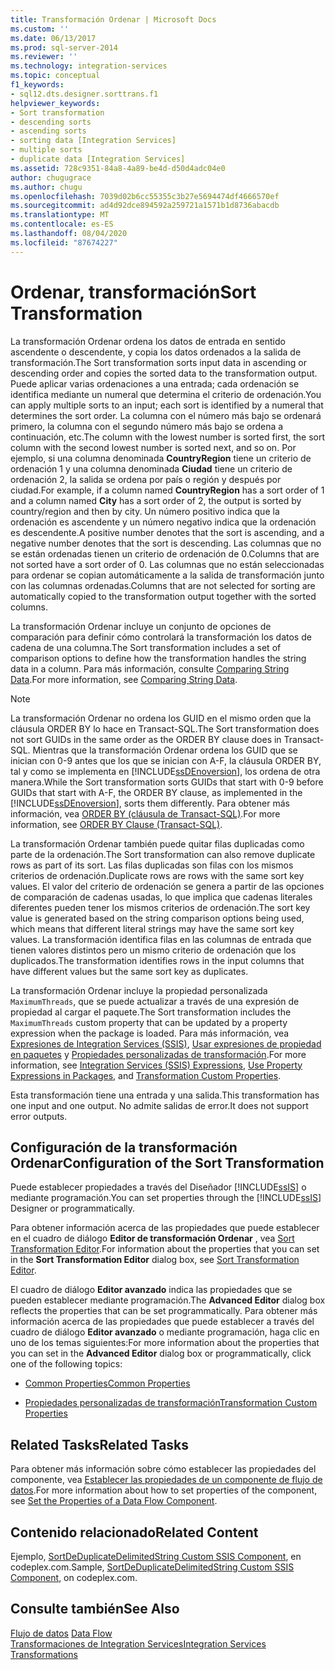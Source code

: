 ```yaml
---
title: Transformación Ordenar | Microsoft Docs
ms.custom: ''
ms.date: 06/13/2017
ms.prod: sql-server-2014
ms.reviewer: ''
ms.technology: integration-services
ms.topic: conceptual
f1_keywords:
- sql12.dts.designer.sorttrans.f1
helpviewer_keywords:
- Sort transformation
- descending sorts
- ascending sorts
- sorting data [Integration Services]
- multiple sorts
- duplicate data [Integration Services]
ms.assetid: 728c9351-84a8-4a89-be4d-d50d4adc04e0
author: chugugrace
ms.author: chugu
ms.openlocfilehash: 7039d02b6cc55355c3b27e5694474df4666570ef
ms.sourcegitcommit: ad4d92dce894592a259721a1571b1d8736abacdb
ms.translationtype: MT
ms.contentlocale: es-ES
ms.lasthandoff: 08/04/2020
ms.locfileid: "87674227"
---
```

# <a name="sort-transformation"></a><span data-ttu-id="48adf-102">Ordenar, transformación</span><span class="sxs-lookup"><span data-stu-id="48adf-102">Sort Transformation</span></span>
  <span data-ttu-id="48adf-103">La transformación Ordenar ordena los datos de entrada en sentido ascendente o descendente, y copia los datos ordenados a la salida de transformación.</span><span class="sxs-lookup"><span data-stu-id="48adf-103">The Sort transformation sorts input data in ascending or descending order and copies the sorted data to the transformation output.</span></span> <span data-ttu-id="48adf-104">Puede aplicar varias ordenaciones a una entrada; cada ordenación se identifica mediante un numeral que determina el criterio de ordenación.</span><span class="sxs-lookup"><span data-stu-id="48adf-104">You can apply multiple sorts to an input; each sort is identified by a numeral that determines the sort order.</span></span> <span data-ttu-id="48adf-105">La columna con el número más bajo se ordenará primero, la columna con el segundo número más bajo se ordena a continuación, etc.</span><span class="sxs-lookup"><span data-stu-id="48adf-105">The column with the lowest number is sorted first, the sort column with the second lowest number is sorted next, and so on.</span></span> <span data-ttu-id="48adf-106">Por ejemplo, si una columna denominada **CountryRegion** tiene un criterio de ordenación 1 y una columna denominada **Ciudad** tiene un criterio de ordenación 2, la salida se ordena por país o región y después por ciudad.</span><span class="sxs-lookup"><span data-stu-id="48adf-106">For example, if a column named **CountryRegion** has a sort order of 1 and a column named **City** has a sort order of 2, the output is sorted by country/region and then by city.</span></span> <span data-ttu-id="48adf-107">Un número positivo indica que la ordenación es ascendente y un número negativo indica que la ordenación es descendente.</span><span class="sxs-lookup"><span data-stu-id="48adf-107">A positive number denotes that the sort is ascending, and a negative number denotes that the sort is descending.</span></span> <span data-ttu-id="48adf-108">Las columnas que no se están ordenadas tienen un criterio de ordenación de 0.</span><span class="sxs-lookup"><span data-stu-id="48adf-108">Columns that are not sorted have a sort order of 0.</span></span> <span data-ttu-id="48adf-109">Las columnas que no están seleccionadas para ordenar se copian automáticamente a la salida de transformación junto con las columnas ordenadas.</span><span class="sxs-lookup"><span data-stu-id="48adf-109">Columns that are not selected for sorting are automatically copied to the transformation output together with the sorted columns.</span></span>  
  
 <span data-ttu-id="48adf-110">La transformación Ordenar incluye un conjunto de opciones de comparación para definir cómo controlará la transformación los datos de cadena de una columna.</span><span class="sxs-lookup"><span data-stu-id="48adf-110">The Sort transformation includes a set of comparison options to define how the transformation handles the string data in a column.</span></span> <span data-ttu-id="48adf-111">Para más información, consulte [Comparing String Data](../comparing-string-data.md).</span><span class="sxs-lookup"><span data-stu-id="48adf-111">For more information, see [Comparing String Data](../comparing-string-data.md).</span></span>  
  
> [!NOTE]  
>  <span data-ttu-id="48adf-112">La transformación Ordenar no ordena los GUID en el mismo orden que la cláusula ORDER BY lo hace en Transact-SQL.</span><span class="sxs-lookup"><span data-stu-id="48adf-112">The Sort transformation does not sort GUIDs in the same order as the ORDER BY clause does in Transact-SQL.</span></span> <span data-ttu-id="48adf-113">Mientras que la transformación Ordenar ordena los GUID que se inician con 0-9 antes que los que se inician con A-F, la cláusula ORDER BY, tal y como se implementa en [!INCLUDE[ssDEnoversion](../../../includes/ssdenoversion-md.md)], los ordena de otra manera.</span><span class="sxs-lookup"><span data-stu-id="48adf-113">While the Sort transformation sorts GUIDs that start with 0-9 before GUIDs that start with A-F, the ORDER BY clause, as implemented in the [!INCLUDE[ssDEnoversion](../../../includes/ssdenoversion-md.md)], sorts them differently.</span></span> <span data-ttu-id="48adf-114">Para obtener más información, vea [ORDER BY &#40;cláusula de Transact-SQL&#41;](/sql/t-sql/queries/select-order-by-clause-transact-sql).</span><span class="sxs-lookup"><span data-stu-id="48adf-114">For more information, see [ORDER BY Clause &#40;Transact-SQL&#41;](/sql/t-sql/queries/select-order-by-clause-transact-sql).</span></span>  
  
 <span data-ttu-id="48adf-115">La transformación Ordenar también puede quitar filas duplicadas como parte de la ordenación.</span><span class="sxs-lookup"><span data-stu-id="48adf-115">The Sort transformation can also remove duplicate rows as part of its sort.</span></span> <span data-ttu-id="48adf-116">Las filas duplicadas son filas con los mismos criterios de ordenación.</span><span class="sxs-lookup"><span data-stu-id="48adf-116">Duplicate rows are rows with the same sort key values.</span></span> <span data-ttu-id="48adf-117">El valor del criterio de ordenación se genera a partir de las opciones de comparación de cadenas usadas, lo que implica que cadenas literales diferentes pueden tener los mismos criterios de ordenación.</span><span class="sxs-lookup"><span data-stu-id="48adf-117">The sort key value is generated based on the string comparison options being used, which means that different literal strings may have the same sort key values.</span></span> <span data-ttu-id="48adf-118">La transformación identifica filas en las columnas de entrada que tienen valores distintos pero un mismo criterio de ordenación que los duplicados.</span><span class="sxs-lookup"><span data-stu-id="48adf-118">The transformation identifies rows in the input columns that have different values but the same sort key as duplicates.</span></span>  
  
 <span data-ttu-id="48adf-119">La transformación Ordenar incluye la propiedad personalizada `MaximumThreads`, que se puede actualizar a través de una expresión de propiedad al cargar el paquete.</span><span class="sxs-lookup"><span data-stu-id="48adf-119">The Sort transformation includes the `MaximumThreads` custom property that can be updated by a property expression when the package is loaded.</span></span> <span data-ttu-id="48adf-120">Para más información, vea [Expresiones de Integration Services &#40;SSIS&#41;](../../expressions/integration-services-ssis-expressions.md), [Usar expresiones de propiedad en paquetes](../../expressions/use-property-expressions-in-packages.md) y [Propiedades personalizadas de transformación](transformation-custom-properties.md).</span><span class="sxs-lookup"><span data-stu-id="48adf-120">For more information, see [Integration Services &#40;SSIS&#41; Expressions](../../expressions/integration-services-ssis-expressions.md), [Use Property Expressions in Packages](../../expressions/use-property-expressions-in-packages.md), and [Transformation Custom Properties](transformation-custom-properties.md).</span></span>  
  
 <span data-ttu-id="48adf-121">Esta transformación tiene una entrada y una salida.</span><span class="sxs-lookup"><span data-stu-id="48adf-121">This transformation has one input and one output.</span></span> <span data-ttu-id="48adf-122">No admite salidas de error.</span><span class="sxs-lookup"><span data-stu-id="48adf-122">It does not support error outputs.</span></span>  
  
## <a name="configuration-of-the-sort-transformation"></a><span data-ttu-id="48adf-123">Configuración de la transformación Ordenar</span><span class="sxs-lookup"><span data-stu-id="48adf-123">Configuration of the Sort Transformation</span></span>  
 <span data-ttu-id="48adf-124">Puede establecer propiedades a través del Diseñador [!INCLUDE[ssIS](../../../includes/ssis-md.md)] o mediante programación.</span><span class="sxs-lookup"><span data-stu-id="48adf-124">You can set properties through the [!INCLUDE[ssIS](../../../includes/ssis-md.md)] Designer or programmatically.</span></span>  
  
 <span data-ttu-id="48adf-125">Para obtener información acerca de las propiedades que puede establecer en el cuadro de diálogo **Editor de transformación Ordenar** , vea [Sort Transformation Editor](../../sort-transformation-editor.md).</span><span class="sxs-lookup"><span data-stu-id="48adf-125">For information about the properties that you can set in the **Sort Transformation Editor** dialog box, see [Sort Transformation Editor](../../sort-transformation-editor.md).</span></span>  
  
 <span data-ttu-id="48adf-126">El cuadro de diálogo **Editor avanzado** indica las propiedades que se pueden establecer mediante programación.</span><span class="sxs-lookup"><span data-stu-id="48adf-126">The **Advanced Editor** dialog box reflects the properties that can be set programmatically.</span></span> <span data-ttu-id="48adf-127">Para obtener más información acerca de las propiedades que puede establecer a través del cuadro de diálogo **Editor avanzado** o mediante programación, haga clic en uno de los temas siguientes:</span><span class="sxs-lookup"><span data-stu-id="48adf-127">For more information about the properties that you can set in the **Advanced Editor** dialog box or programmatically, click one of the following topics:</span></span>  
  
-   [<span data-ttu-id="48adf-128">Common Properties</span><span class="sxs-lookup"><span data-stu-id="48adf-128">Common Properties</span></span>](../../common-properties.md)  
  
-   [<span data-ttu-id="48adf-129">Propiedades personalizadas de transformación</span><span class="sxs-lookup"><span data-stu-id="48adf-129">Transformation Custom Properties</span></span>](transformation-custom-properties.md)  
  
## <a name="related-tasks"></a><span data-ttu-id="48adf-130">Related Tasks</span><span class="sxs-lookup"><span data-stu-id="48adf-130">Related Tasks</span></span>  
 <span data-ttu-id="48adf-131">Para obtener más información sobre cómo establecer las propiedades del componente, vea [Establecer las propiedades de un componente de flujo de datos](../set-the-properties-of-a-data-flow-component.md).</span><span class="sxs-lookup"><span data-stu-id="48adf-131">For more information about how to set properties of the component, see [Set the Properties of a Data Flow Component](../set-the-properties-of-a-data-flow-component.md).</span></span>  
  
## <a name="related-content"></a><span data-ttu-id="48adf-132">Contenido relacionado</span><span class="sxs-lookup"><span data-stu-id="48adf-132">Related Content</span></span>  
 <span data-ttu-id="48adf-133">Ejemplo, [SortDeDuplicateDelimitedString Custom SSIS Component](https://go.microsoft.com/fwlink/?LinkId=220821), en codeplex.com.</span><span class="sxs-lookup"><span data-stu-id="48adf-133">Sample, [SortDeDuplicateDelimitedString Custom SSIS Component](https://go.microsoft.com/fwlink/?LinkId=220821), on codeplex.com.</span></span>  
  
## <a name="see-also"></a><span data-ttu-id="48adf-134">Consulte también</span><span class="sxs-lookup"><span data-stu-id="48adf-134">See Also</span></span>  
 <span data-ttu-id="48adf-135">[Flujo de datos](../data-flow.md) </span><span class="sxs-lookup"><span data-stu-id="48adf-135">[Data Flow](../data-flow.md) </span></span>  
 [<span data-ttu-id="48adf-136">Transformaciones de Integration Services</span><span class="sxs-lookup"><span data-stu-id="48adf-136">Integration Services Transformations</span></span>](integration-services-transformations.md)  
  
  

